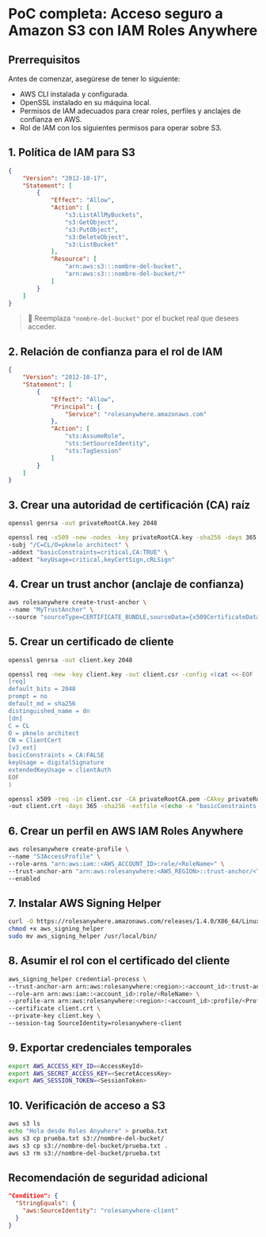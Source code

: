 # PoC completa: Acceso seguro a Amazon S3 con IAM Roles Anywhere

## Prerrequisitos

Antes de comenzar, asegúrese de tener lo siguiente:

- AWS CLI instalada y configurada.
- OpenSSL instalado en su máquina local.
- Permisos de IAM adecuados para crear roles, perfiles y anclajes de confianza en AWS.
- Rol de IAM con los siguientes permisos para operar sobre S3.

## 1. Política de IAM para S3

```json
{
    "Version": "2012-10-17",
    "Statement": [
        {
            "Effect": "Allow",
            "Action": [
                "s3:ListAllMyBuckets",
                "s3:GetObject",
                "s3:PutObject",
                "s3:DeleteObject",
                "s3:ListBucket"
            ],
            "Resource": [
                "arn:aws:s3:::nombre-del-bucket",
                "arn:aws:s3:::nombre-del-bucket/*"
            ]
        }
    ]
}
```

> 🎯 Reemplaza `"nombre-del-bucket"` por el bucket real que desees acceder.

## 2. Relación de confianza para el rol de IAM

```json
{
    "Version": "2012-10-17",
    "Statement": [
        {
            "Effect": "Allow",
            "Principal": {
                "Service": "rolesanywhere.amazonaws.com"
            },
            "Action": [
                "sts:AssumeRole",
                "sts:SetSourceIdentity",
                "sts:TagSession"
            ]
        }
    ]
}
```

## 3. Crear una autoridad de certificación (CA) raíz

```bash
openssl genrsa -out privateRootCA.key 2048

openssl req -x509 -new -nodes -key privateRootCA.key -sha256 -days 365 -out privateRootCA.pem \
-subj "/C=CL/O=pknelo architect" \
-addext "basicConstraints=critical,CA:TRUE" \
-addext "keyUsage=critical,keyCertSign,cRLSign"
```

## 4. Crear un trust anchor (anclaje de confianza)

```bash
aws rolesanywhere create-trust-anchor \
--name "MyTrustAnchor" \
--source "sourceType=CERTIFICATE_BUNDLE,sourceData={x509CertificateData=\"$(cat privateRootCA.pem)\"}"
```

## 5. Crear un certificado de cliente

```bash
openssl genrsa -out client.key 2048

openssl req -new -key client.key -out client.csr -config <(cat <<-EOF
[req]
default_bits = 2048
prompt = no
default_md = sha256
distinguished_name = dn
[dn]
C = CL
O = pknelo architect
CN = ClientCert
[v3_ext]
basicConstraints = CA:FALSE
keyUsage = digitalSignature
extendedKeyUsage = clientAuth
EOF
)

openssl x509 -req -in client.csr -CA privateRootCA.pem -CAkey privateRootCA.key -CAcreateserial \
-out client.crt -days 365 -sha256 -extfile <(echo -e "basicConstraints = CA:FALSE\nkeyUsage = digitalSignature\nextendedKeyUsage = clientAuth")
```

## 6. Crear un perfil en AWS IAM Roles Anywhere

```bash
aws rolesanywhere create-profile \
--name "S3AccessProfile" \
--role-arns "arn:aws:iam::<AWS_ACCOUNT_ID>:role/<RoleName>" \
--trust-anchor-arn "arn:aws:rolesanywhere:<AWS_REGION>::trust-anchor/<TrustAnchorID>" \
--enabled
```

## 7. Instalar AWS Signing Helper

```bash
curl -O https://rolesanywhere.amazonaws.com/releases/1.4.0/X86_64/Linux/aws_signing_helper
chmod +x aws_signing_helper
sudo mv aws_signing_helper /usr/local/bin/
```

## 8. Asumir el rol con el certificado del cliente

```bash
aws_signing_helper credential-process \
--trust-anchor-arn arn:aws:rolesanywhere:<region>:<account_id>:trust-anchor/<TrustAnchorID> \
--role-arn arn:aws:iam::<account_id>:role/<RoleName> \
--profile-arn arn:aws:rolesanywhere:<region>:<account_id>:profile/<ProfileID> \
--certificate client.crt \
--private-key client.key \
--session-tag SourceIdentity=rolesanywhere-client
```

## 9. Exportar credenciales temporales

```bash
export AWS_ACCESS_KEY_ID=<AccessKeyId>
export AWS_SECRET_ACCESS_KEY=<SecretAccessKey>
export AWS_SESSION_TOKEN=<SessionToken>
```

## 10. Verificación de acceso a S3

```bash
aws s3 ls
echo "Hola desde Roles Anywhere" > prueba.txt
aws s3 cp prueba.txt s3://nombre-del-bucket/
aws s3 cp s3://nombre-del-bucket/prueba.txt .
aws s3 rm s3://nombre-del-bucket/prueba.txt
```

## Recomendación de seguridad adicional

```json
"Condition": {
  "StringEquals": {
    "aws:SourceIdentity": "rolesanywhere-client"
  }
}
```
